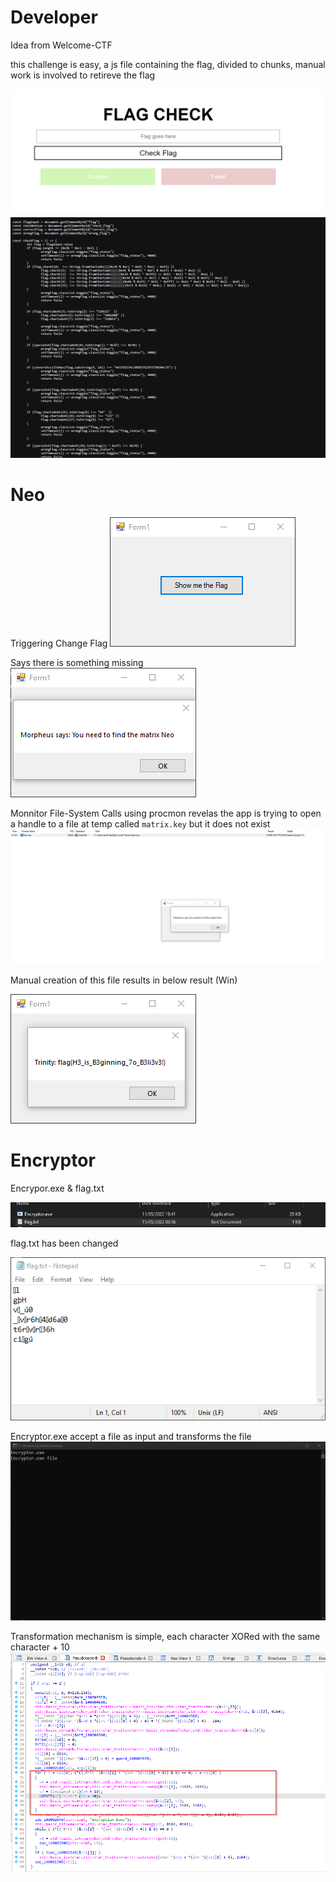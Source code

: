 
# Developer

Idea from Welcome-CTF

this challenge is easy, a js file containing the flag, divided to chunks, manual work is involved to retireve the flag

![BSides-Tirana](01.png)
![BSides-Tirana](02.png)


# Neo

Triggering Change Flag
![BSides-Tirana](03.png)

Says there is something missing
![BSides-Tirana](03-B.png)


Monnitor File-System Calls using procmon revelas the app is trying to open a handle to a file at temp called `matrix.key` but it does not exist
![BSides-Tirana](03-C.png)

Manual creation of this file results in below result (Win)

![BSides-Tirana](04.png)






# Encryptor


Encrypor.exe & flag.txt

![BSides-Tirana](05.png)

flag.txt has been changed

![BSides-Tirana](06.png)

Encryptor.exe accept a file as input and transforms the file
![BSides-Tirana](07.png)

Transformation mechanism is simple, each character XORed with the same character + 10
![BSides-Tirana](08.png)




